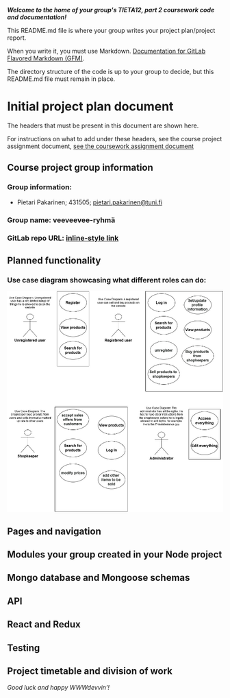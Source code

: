 ***Welcome to the home of your group's TIETA12, part 2 coursework code and documentation!***

This README.md file is where your group writes your project plan/project report.

When you write it, you must use Markdown. [Documentation for GitLab Flavored Markdown (GFM)](https://docs.gitlab.com/ee/user/markdown.html).

The directory structure of the code is up to your group to decide, but this README.md file must remain in place.

# Initial project plan document
The headers that must be present in this document are shown here. 

For instructions on what to add under these headers, see the course project assignment document, [see the coursework assignment document](https://docs.google.com/document/d/1ctG6mURrs1WlqwwPnMOFE_mSIEhZVCjp2XGefAZMdxQ/edit#heading=h.vsanic5plbto)

## Course project group information   
### Group information: 
- Pietari Pakarinen; 431505; pietari.pakarinen@tuni.fi
### Group name: veeveevee-ryhmä
### GitLab repo URL: [inline-style link](https://course-gitlab.tuni.fi/tieta12-2019-2020/veeveevee-ryhma)

## Planned functionality    

### Use case diagram showcasing what different roles can do:

![alt text](media/WWWUseCase.jpg "Use case diagram showcasing what different roles can do")

## Pages and navigation    
## Modules your group created in your Node project    
## Mongo database and Mongoose schemas    
## API
## React and Redux
## Testing    
## Project timetable and division of work    


*Good luck and happy WWWdevvin’!*
